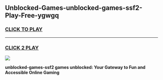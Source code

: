 
## Unblocked-Games-unblocked-games-ssf2-Play-Free-ygwgq
<h3>
<a href="https://premium76.site?title=unblocked-games-ssf2&ref=23A">CLICK TO PLAY</a></h3>
<hr>

<h3>
<a href="https://premium76.site?title=unblocked-games-ssf2&ref=23A">CLICK 2 PLAY</a>
  
</h3>

<a href="https://premium76.site?title=unblocked-games-ssf2&ref=23A"><img src="https://clearcache.store/games.png"></a>


**unblocked-games-ssf2 games unblocked: Your Gateway to Fun and Accessible Online Gaming**
